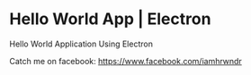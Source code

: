 # Hello World App | Electron
Hello World Application Using Electron

Catch me on facebook: https://www.facebook.com/iamhrwndr
